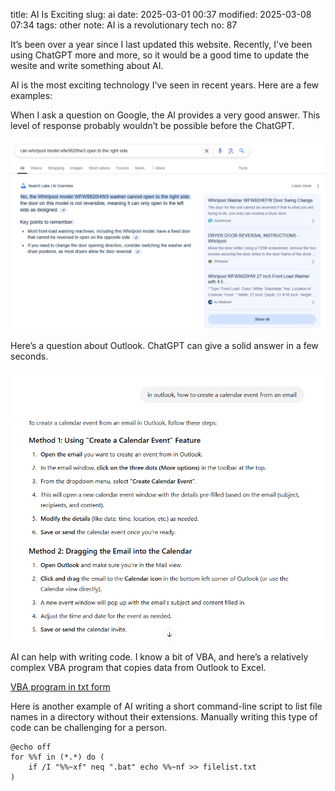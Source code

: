 title: AI Is Exciting
slug: ai
date: 2025-03-01 00:37
modified: 2025-03-08 07:34
tags: other
note: AI is a revolutionary tech
no: 87

It’s been over a year since I last updated this website. Recently, I've been using 
ChatGPT more and more, so it would be a good time to update the wesite and write 
something about AI.

AI is the most exciting technology I've seen in recent years. Here are a few examples:

When I ask a question on Google, the AI provides a very good answer. This level of 
 response probably wouldn’t be possible before the ChatGPT.

<div style="max-width:800px">
  <img class="img-fluid pb-3" src="/images/ai/whirlpool.png" alt="whirlpool question"> 
</div>

Here’s a question about Outlook. ChatGPT can give a solid answer in a few seconds.

<div style="max-width:800px">
  <img class="img-fluid pb-3" src="/images/ai/outlook.png" alt="outlook question"> 
</div>

AI can help with writing code. I know a bit of VBA, and here’s a relatively complex VBA
 program that copies data from Outlook to Excel.

[VBA program in txt form](/files/vba_code.txt)

Here is another example of AI writing a short command-line script to list file names in a 
directory without their extensions. Manually writing this type of code can be challenging 
for a person.

```
@echo off
for %%f in (*.*) do (
    if /I "%%~xf" neq ".bat" echo %%~nf >> filelist.txt
)
```